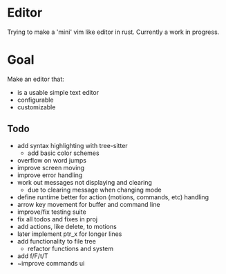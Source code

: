 # Editor
Trying to make a 'mini' vim like editor in rust. Currently a work in progress.

# Goal
Make an editor that:
* is a usable simple text editor
* configurable
* customizable

## Todo
* add syntax highlighting with tree-sitter
    * add basic color schemes
* overflow on word jumps
* improve screen moving
* improve error handling
* work out messages not displaying and clearing
    * due to clearing message when changing mode
* define runtime better for action (motions, commands, etc) handling
* arrow key movement for buffer and command line
* improve/fix testing suite
* fix all todos and fixes in proj
* add actions, like delete, to motions
* later implement ptr_x for longer lines
* add functionality to file tree
    * refactor functions and system
* add f/F/t/T
* ~improve commands ui
